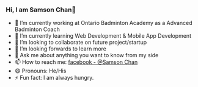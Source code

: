 ### Hi, I am Samson Chan👋

- 🔭 I’m currently working at Ontario Badminton Academy as a Advanced Badminton Coach
- 🌱 I’m currently learning Web Development & Mobile App Development
- 👯 I’m looking to collaborate on future project/startup
- 🤔 I’m looking forwards to learn more
- 💬 Ask me about anything you want to know from my side
- 📫 How to reach me: [facebook - @Samson Chan](https://www.facebook.com/samson.chan.9)
- 😄 Pronouns: He/His
- ⚡ Fun fact: I am always hungry.

